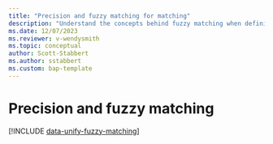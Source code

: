 ```yaml
---
title: "Precision and fuzzy matching for matching"
description: "Understand the concepts behind fuzzy matching when defining matching rules in Customer Insights - Data."
ms.date: 12/07/2023
ms.reviewer: v-wendysmith
ms.topic: conceptual
author: Scott-Stabbert
ms.author: sstabbert
ms.custom: bap-template
---
```


# Precision and fuzzy matching

[!INCLUDE [data-unify-fuzzy-matching](./includes/data-unification-fuzzy-matching.md)]


